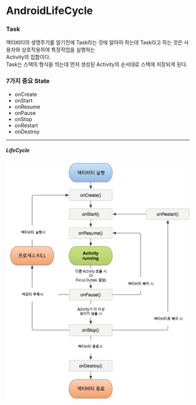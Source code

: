 # AndroidLifeCycle
### Task
액티비티의 생명주기를 알기전에 Task라는 것에 알아야 하는데 Task라고 하는 것은 사용자와 상호작용하여 특정작업을 실행하는  
Activity의 집합이다.  
Task는 스택의 형식을 띄는데 먼저 생성된 Activity의 순서대로 스택에 저장되게 된다.  
  
### 7가지 중요 State  
+ onCreate
+ onStart
+ onResume
+ onPause
+ onStop
+ onRestart
+ onDestroy  
***

##### LifeCycle
![lifecycle](LifeCycle.png)

